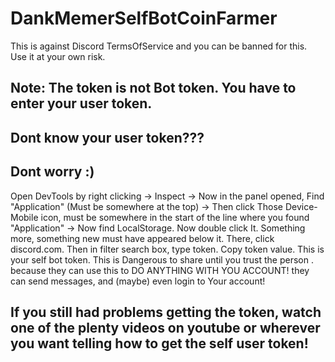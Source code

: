 # DankMemerSelfBotCoinFarmer
This is against Discord TermsOfService and you can be banned for this. Use it at your own risk. 
## Note: The token is not Bot token. You have to enter your user token.
## Dont know your user token???
## Dont worry :)
Open DevTools by right clicking -> Inspect -> Now in the panel opened, Find "Application" (Must be somewhere at the top) ->
Then click Those Device-Mobile icon, must be somewhere in the start of the line where you found "Application" -> Now find LocalStorage.
Now double click It. Something more, something new must have appeared below it. There, click discord.com.
Then in filter search box, type token.
Copy token value.
This is your self bot token. This is Dangerous to share until you trust the person
. because they can use this to DO ANYTHING WITH YOU ACCOUNT!
they can send messages, and (maybe) even login to Your account!
## If you still had problems getting the token, watch one of the plenty videos on youtube or wherever you want telling how to get the self user token!
